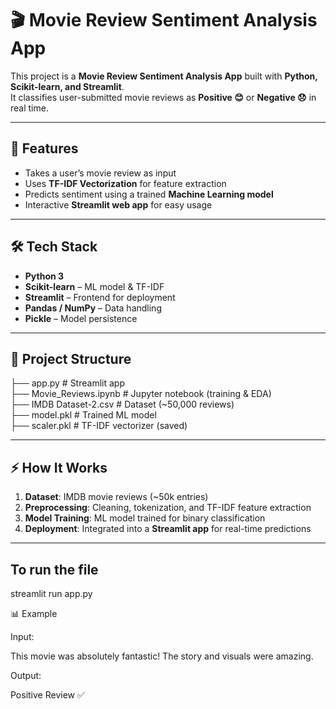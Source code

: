 # 🎬 Movie Review Sentiment Analysis App

This project is a **Movie Review Sentiment Analysis App** built with **Python, Scikit-learn, and Streamlit**.  
It classifies user-submitted movie reviews as **Positive 😊** or **Negative 😞** in real time.

---

## 🚀 Features
- Takes a user’s movie review as input
- Uses **TF-IDF Vectorization** for feature extraction
- Predicts sentiment using a trained **Machine Learning model**
- Interactive **Streamlit web app** for easy usage

---

## 🛠 Tech Stack
- **Python 3**
- **Scikit-learn** – ML model & TF-IDF
- **Streamlit** – Frontend for deployment
- **Pandas / NumPy** – Data handling
- **Pickle** – Model persistence

---

## 📂 Project Structure

├── app.py # Streamlit app <br>
├── Movie_Reviews.ipynb # Jupyter notebook (training & EDA) <br>
├── IMDB Dataset-2.csv # Dataset (~50,000 reviews) <br>
├── model.pkl # Trained ML model <br>
├── scaler.pkl # TF-IDF vectorizer (saved) <br>

---

## ⚡ How It Works
1. **Dataset**: IMDB movie reviews (~50k entries)
2. **Preprocessing**: Cleaning, tokenization, and TF-IDF feature extraction
3. **Model Training**: ML model trained for binary classification
4. **Deployment**: Integrated into a **Streamlit app** for real-time predictions

---

## To run the file

streamlit run app.py

📊 Example

Input:

This movie was absolutely fantastic! The story and visuals were amazing.

Output:

Positive Review ✅
